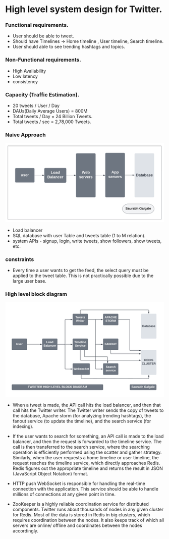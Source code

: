# High level system design for Twitter.

### Functional requirements.

- User should be able to tweet. 
- Should have Timelines -> Home timeline , User timeline, Search timeline.
- User should able to see trending hashtags and topics.

### Non-Functional requirements.

- High Availability
- Low latency
- consistency

### Capacity (Traffic Estimation). 

- 20 tweets / User / Day 
- DAUs(Daily Average Users) = 800M
- Total tweets / Day = 24 Billion Tweets.
- Total tweets / sec = 2,78,000 Tweets.

### Naive Approach

![](./Assets/naive-tweeter.png)

- Load balancer
- SQL database with user Table and tweets table (1 to M relation).
- system APIs - signup, login, write tweets, show followers, show tweets, etc.

### constraints
- Every time a user wants to get the feed, the select query must be applied to the tweet table. This is not practically possible due to the large user base.

### High level block diagram

![](./Assets/THLBD.png)

- When a tweet is made, the API call hits the load balancer, and then that call hits the Twitter writer. The Twitter writer sends the copy of tweets to the database, Apache storm (for analyzing trending hashtags), the fanout service (to update the timeline), and the search service (for indexing).

- If the user wants to search for something, an API call is made to the load balancer, and then the request is forwarded to the timeline service. The call is then transferred to the search service, where the searching operation is efficiently performed using the scatter and gather strategy. Similarly, when the user requests a home timeline or user timeline, the request reaches the timeline service, which directly approaches Redis. Redis figures out the appropriate timeline and returns the result in JSON (JavaScript Object Notation) format.
 
- HTTP push WebSocket is responsible for handling the real-time connection with the application. This service should be able to handle millions of connections at any given point in time.

- ZooKeeper is a highly reliable coordination service for distributed components. Twitter runs about thousands of nodes in any given cluster for Redis. Most of the data is stored in Redis in big clusters, which requires coordination between the nodes. It also keeps track of which all servers are online/ offline and coordinates between the nodes accordingly. 



